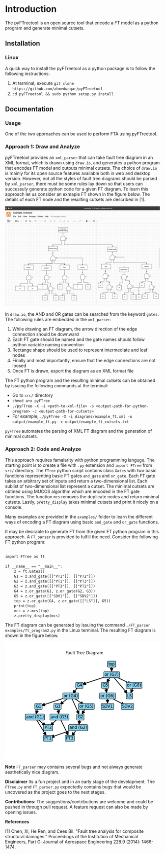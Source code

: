 # Introduction
The pyFTreetool is an open source tool that encode a FT model as a python program and generate minimal cutsets.


## Installation

### Linux

A quick way to install the pyFTreetool as a python package is to follow the following instructions:

1. At terminal, execute `git clone https://github.com/ahmedwaqar/pyFTreetool`
2. `cd pyFTreetool && sudo python setup.py install`

## Documentation

### Usage

One of the two approaches can be used to perform FTA using pyFTreetool.

### Approach 1: Draw and Analyze

pyFTreetool provides an `xml_parser` that can take fault tree diagram in an XML format, which is drawn using `draw.io`, and generates a python program that encodes FT model and outputs minimal cutsets.
The choice of `draw.io` is mainly for its open source features available both in web and desktop version.
However, not all the styles of fault tree diagrams should be parsed by `xml_parser`, there must be some rules lay down so that
users can successuly generate python code for a given FT diagram. To learn this approach let us consider an exmaple FT
shown in the figure below. The details of each FT node and the resulting cutsets are described in [1].

![Composite Laminate Structure](/src/diagrams/examplediag.png)

In `draw.io`, the AND and OR gates can be searched from the keyword `gates`.
The following rules are embedded in the `xml_parser`:

1. While drawing an FT diagram, the arrow direction of the edge connection should be downward
2. Each FT gate should be named and the gate names should follow python variable naming convention
3. Rectange shape should be used to represent intermediate and leaf nodes
4. Finally and most importantly, ensure that the edge connections are not loosed
5. Once FT is drawn, export the diagram as an XML format file

The FT python program and the resulting minimal cutsets can be obtained by issuing the following commands at the terminal:

* Go to `src/` directory
* `chmod a+x pyFTree`
* `./pyFTree -X -i <path-to-xml-file> -o <output-path-for-python-program> -c <output-path-for-cutsets>`
* For example, `./pyFTree -X -i diagrams/example_ft.xml -o output/example_ft.py -c output/example_ft_cutsets.txt`

`pyFTree` automates the parsing of XML FT diagram and the generation of minimal cutsets.

### Approach 2: Code and Analyze

This approach requires famalarity with python programming languge. The starting point is to create a file with `.py` extension
and `import FTree` from `src/` directory. The `FTree` python script contains class `Gates` with two basic functions
representing basic FT gates `and_gate` and `or_gate`. Each FT gate takes an arbitrary set of inputs and return a two-dimensional list.
Each sublist of two-dimensional list represent a cutset. The minimal cutsets are obtined using MUCOS algorithm which are encoded
in the FT gate functions. The function `mcs` removes the duplicate nodes and return minimal cutsets.
Lastly, `pretty_display` takes minimal cutsets and print it nicely on a console.

Many examples are provided in the `examples/` folder to learn the different ways of encoding a FT diagram using basic `and_gate`
and `or_gate` functions.

It may be desirable to generate FT from the given FT python program in this approach. A `FT_parser` is provided to fulfill the
need. Consider the following FT python program:

```

import FTree as ft

if __name__ == "__main__":
    z = ft.Gates()
    G1 = z.and_gate([["PT1"]], [["PT2"]])
    G2 = z.and_gate([["PT1"]], [["PT3"]])
    G3 = z.and_gate([["PT3"]], [["PT2"]])
    G4 = z.or_gate(G1, z.or_gate(G2, G3))
    G5 = z.or_gate([["SDV1"]], [["SDV2"]])
    top = z.or_gate(G4, z.or_gate([["LS"]], G5))
    print(top)
    mcs = z.mcs(top)
    z.pretty_display(mcs)

```

The FT diagram can be generated by issuing the command `./FT_parser examples/ft_program2.py` in the Linux terminal. The resulting FT diagram is shown in the figure below.


![Example FT diagram generated from python program](/src/fault_tree.png)

**Note** `FT_parser` may contains several bugs and not always generate aesthetically nice
diagram.

**Disclaimer** Its a fun project and in an early stage of the development. The `FTree.py` and `FT_parser.py` expectedly contains bugs that would be uncovered as the project goes to the next stages.

**Contributions**: The suggestions/contributions are welcome and could be pushed in through pull request.
A feature request can also be made by opening issues.

**References**

[1] Chen, Xi, He Ren, and Cees Bil. "Fault tree analysis for composite structural damages." Proceedings of the Institution of Mechanical Engineers, Part G: Journal of Aerospace Engineering 228.9 (2014): 1466-1474.
